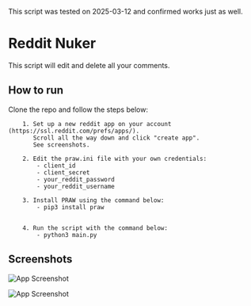 This script was tested on 2025-03-12 and confirmed works just as well.
# Reddit Nuker

This script will edit and delete all your comments.

## How to run

Clone the repo and follow the steps below:

```
    1. Set up a new reddit app on your account (https://ssl.reddit.com/prefs/apps/).
       Scroll all the way down and click "create app".
       See screenshots.
```
```
    2. Edit the praw.ini file with your own credentials:
        - client_id
        - client_secret
        - your_reddit_password
        - your_reddit_username
```
```    
    3. Install PRAW using the command below:
        - pip3 install praw
    
```
```
    4. Run the script with the command below:
        - python3 main.py
```

## Screenshots

![App Screenshot](https://i.imgur.com/QWzIsB2.png)

![App Screenshot](https://i.imgur.com/uvkLYNf.png)
